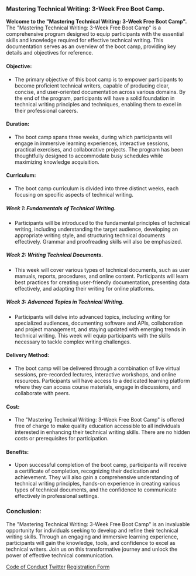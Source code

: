 ### **Mastering Technical Writing: 3-Week Free Boot Camp.**

**Welcome to the "Mastering Technical Writing: 3-Week Free Boot Camp".** The "Mastering Technical Writing: 3-Week Free Boot Camp" is a comprehensive program designed to equip participants with the essential skills and knowledge required for effective technical writing. This documentation serves as an overview of the boot camp, providing key details and objectives for reference. 


#### **Objective:**
- The primary objective of this boot camp is to empower participants to become proficient technical writers, capable of producing clear, concise, and user-oriented documentation across various domains. By the end of the program, participants will have a solid foundation in technical writing principles and techniques, enabling them to excel in their professional careers.


#### **Duration:**
- The boot camp spans three weeks, during which participants will engage in immersive learning experiences, interactive sessions, practical exercises, and collaborative projects. The program has been thoughtfully designed to accommodate busy schedules while maximizing knowledge acquisition.

#### **Curriculum:**
- The boot camp curriculum is divided into three distinct weeks, each focusing on specific aspects of technical writing.


##### **Week 1: Fundamentals of Technical Writing.**
- Participants will be introduced to the fundamental principles of technical writing, including understanding the target audience, developing an appropriate writing style, and structuring technical documents effectively. Grammar and proofreading skills will also be emphasized. 

##### **Week 2: Writing Technical Documents.**
- This week will cover various types of technical documents, such as user manuals, reports, procedures, and online content. Participants will learn best practices for creating user-friendly documentation, presenting data effectively, and adapting their writing for online platforms. 

##### **Week 3: Advanced Topics in Technical Writing.**
- Participants will delve into advanced topics, including writing for specialized audiences, documenting software and APIs, collaboration and project management, and staying updated with emerging trends in technical writing. This week will equip participants with the skills necessary to tackle complex writing challenges. 




#### **Delivery Method:**
- The boot camp will be delivered through a combination of live virtual sessions, pre-recorded lectures, interactive workshops, and online resources. Participants will have access to a dedicated learning platform where they can access course materials, engage in discussions, and collaborate with peers.


#### **Cost:**
- The "Mastering Technical Writing: 3-Week Free Boot Camp" is offered free of charge to make quality education accessible to all individuals interested in enhancing their technical writing skills. There are no hidden costs or prerequisites for participation.

#### **Benefits:**
- Upon successful completion of the boot camp, participants will receive a certificate of completion, recognizing their dedication and achievement. They will also gain a comprehensive understanding of technical writing principles, hands-on experience in creating various types of technical documents, and the confidence to communicate effectively in professional settings.

### **Conclusion:**
The "Mastering Technical Writing: 3-Week Free Boot Camp" is an invaluable opportunity for individuals seeking to develop and refine their technical writing skills. Through an engaging and immersive learning experience, participants will gain the knowledge, tools, and confidence to excel as technical writers. Join us on this transformative journey and unlock the power of effective technical communication.


[Code of Conduct](https://github.com/LuxDevHQ/Code-Of-Conduct) [Twitter](https://twitter.com/LuxDevHQ) [Registration Form](https://forms.gle/bbcZQA51br1GVv856)